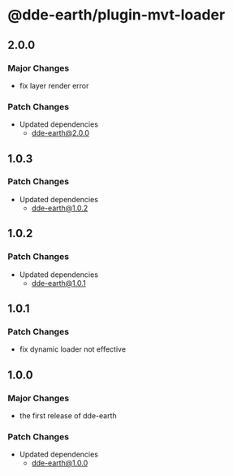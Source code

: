 # @dde-earth/plugin-mvt-loader

## 2.0.0

### Major Changes

- fix layer render error

### Patch Changes

- Updated dependencies
  - dde-earth@2.0.0

## 1.0.3

### Patch Changes

- Updated dependencies
  - dde-earth@1.0.2

## 1.0.2

### Patch Changes

- Updated dependencies
  - dde-earth@1.0.1

## 1.0.1

### Patch Changes

- fix dynamic loader not effective

## 1.0.0

### Major Changes

- the first release of dde-earth

### Patch Changes

- Updated dependencies
  - dde-earth@1.0.0
